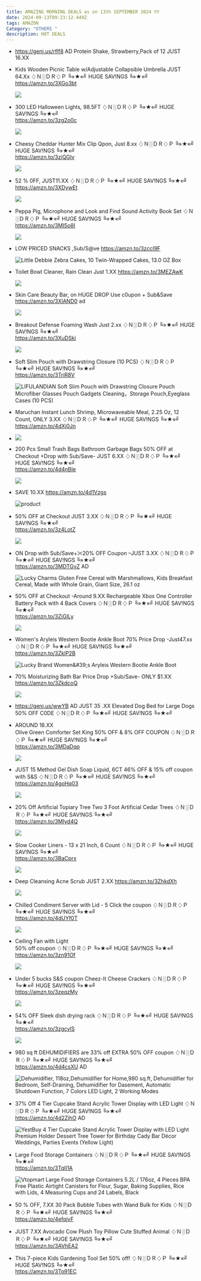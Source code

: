 ```yaml
---
title: AMAZING MORNING DEALS as on 13th SEPTEMBER 2024 ‼‼
date: 2024-09-13T09:23:12.449Z
tags: AMAZON
Category: "OTHERS "
description: HOT DEALS
---
```

* https://geni.us/rflf8       AD
  Protein Shake, Strawberry,Pack of 12 JUST 16.XX
* Kids Wooden Picnic Table w/Adjustable Collapsible Umbrella JUST 64.Xx 
  ♢Ｎ░ＤＲ♢Ｐ
  ╚»★«╝ HUGE SAV!NGS ╚»★«╝\
  https://amzn.to/3XGo3bt<!--StartFragment-->

  ![](https://f.media-amazon.com/images/I/71TD5+y0deL._AC_SL1500_.jpg)

  <!--EndFragment-->
* 300 LED Halloween Lights, 98.5FT 
  ♢Ｎ░ＤＲ♢Ｐ
  ╚»★«╝ HUGE SAV!NGS ╚»★«╝\
  https://amzn.to/3zg2o0c<!--StartFragment-->

  ![](https://f.media-amazon.com/images/I/81ZR3OWJVqL._AC_SL1500_.jpg)

  <!--EndFragment-->
* Cheesy Cheddar Hunter Mix
  Clip Qpon, Just 8.xx
  ♢Ｎ░ＤＲ♢Ｐ
  ╚»★«╝ HUGE SAV!NGS ╚»★«╝\
  https://amzn.to/3ziQGlv<!--StartFragment-->

  ![](https://f.media-amazon.com/images/I/912amVbpEBL._SL1500_.jpg)

  <!--EndFragment-->
* 52 % 0FF, JUST11.XX
   ♢Ｎ░ＤＲ♢Ｐ
  ╚»★«╝ HUGE SAV!NGS ╚»★«╝\
  https://amzn.to/3XDywEt<!--StartFragment-->

  ![](https://f.media-amazon.com/images/I/51ktLEHLfyL._AC_SL1500_.jpg)

  <!--EndFragment-->
* Peppa Pig, Microphone and Look and Find Sound Activity Book Set
  ♢Ｎ░ＤＲ♢Ｐ
  ╚»★«╝ HUGE SAV!NGS ╚»★«╝\
  https://amzn.to/3MI5o8I<!--StartFragment-->

  ![](https://f.media-amazon.com/images/I/816HBl1J4aL._SL1500_.jpg)

  <!--EndFragment-->
* LOW PRICED SNACKS ,Sub/S@ve 
  https://amzn.to/3zccI9F<!--StartFragment-->

  ![Little Debbie Zebra Cakes, 10 Twin-Wrapped Cakes, 13.0 OZ Box](https://f.media-amazon.com/images/I/71kPgqcunXL._AC_UL320_.jpg)

  <!--EndFragment-->
* Toilet Bowl Cleaner, Rain Clean Just 1.XX
  https://amzn.to/3MEZAwK<!--StartFragment-->

  ![](https://f.media-amazon.com/images/I/71k0ux8iS3L._AC_SL1500_.jpg)

  <!--EndFragment-->
* Skin Care Beauty Bar, on HUGE DROP
  Use c0upon + Sub&Save
  https://amzn.to/3XlAND0   ad<!--StartFragment-->

  ![](https://f.media-amazon.com/images/I/71P6h4i-EHL._SL1500_.jpg)

  <!--EndFragment-->
* Breakout Defense Foaming Wash 
  Just 2.xx
  ♢Ｎ░ＤＲ♢Ｐ
  ╚»★«╝ HUGE SAV!NGS ╚»★«╝\
  https://amzn.to/3XuDSki<!--StartFragment-->

  ![](https://f.media-amazon.com/images/I/71RxkEme7LL._SL1500_.jpg)

  <!--EndFragment-->
* Soft Slim Pouch with Drawstring Closure (10 PCS)
  ♢Ｎ░ＤＲ♢Ｐ
  ╚»★«╝ HUGE SAV!NGS ╚»★«╝\
  https://amzn.to/3TriR8V<!--StartFragment-->

  ![LIFULANDIAN Soft Slim Pouch with Drawstring Closure Pouch Microfiber Glasses Pouch Gadgets Cleaning，Storage Pouch,Eyeglass Cases (10 PCS)](https://f.media-amazon.com/images/I/519FPtVw1ML._AC_SX679_.jpg)

  <!--EndFragment-->
* Maruchan Instant Lunch Shrimp, Microwaveable Meal, 2.25 Oz, 12 Count,  ONLY 3.XX
  ♢Ｎ░ＤＲ♢Ｐ
  ╚»★«╝ HUGE SAV!NGS ╚»★«╝\
  https://amzn.to/4dXj0Jn<!--StartFragment-->
* ![](https://f.media-amazon.com/images/I/91ivZ6a9gfL._SL1500_.jpg)

  <!--EndFragment-->
* 200 Pcs Small Trash Bags Bathroom Garbage Bags
  50% OFF at Checkout +Drop with Sub/Save- JUST 6.XX
  ♢Ｎ░ＤＲ♢Ｐ
  ╚»★«╝ HUGE SAV!NGS ╚»★«╝\
  https://amzn.to/4d4nBIe<!--StartFragment-->

  ![](https://f.media-amazon.com/images/I/41pgmOr1qzL._SR400,400_.jpg)

  <!--EndFragment-->
* SAVE 10.XX
  https://amzn.to/4d1Vzgs<!--StartFragment-->

  ![ product](https://images-na.ssl-images-amazon.com/images/I/81-kMm99yeL._AC_SR200,200_.jpg)

  <!--EndFragment-->
* 50% OFF at Checkout 
  JUST 3.XX
  ♢Ｎ░ＤＲ♢Ｐ
  ╚»★«╝ HUGE SAV!NGS ╚»★«╝\
  https://amzn.to/3z4LotZ<!--StartFragment-->

  ![](https://f.media-amazon.com/images/I/51DwYa1j2yL._SR400,400_.jpg)

  <!--EndFragment-->
* ON Drop with Sub/Save+✂20% OFF Coupon –JUST 3.XX
  ♢Ｎ░ＤＲ♢Ｐ
  ╚»★«╝ HUGE SAV!NGS ╚»★«╝\
  https://amzn.to/3MDTGvZ     AD<!--StartFragment-->

  ![Lucky Charms Gluten Free Cereal with Marshmallows, Kids Breakfast Cereal, Made with Whole Grain, Giant Size, 26.1 oz](https://f.media-amazon.com/images/I/51+0QWiAdXL._SY300_SX300_.jpg)

  <!--EndFragment-->
* 50% OFF at Checkout -Around 9.XX
  Rechargeable Xbox One Controller Battery Pack with 4 Back Covers
  ♢Ｎ░ＤＲ♢Ｐ
  ╚»★«╝ HUGE SAV!NGS ╚»★«╝\
  https://amzn.to/3ZiGILy<!--StartFragment-->

  ![](https://f.media-amazon.com/images/I/51prGzzH1eL._SR400,400_.jpg)

  <!--EndFragment-->
* Women's Aryleis Western Bootie Ankle Boot
  70% Price Drop -Just47.xx
  ♢Ｎ░ＤＲ♢Ｐ
  ╚»★«╝ HUGE SAV!NGS ╚»★«╝\
  https://amzn.to/3ZklP2B<!--StartFragment-->

  ![Lucky Brand Women\&#39;s Aryleis Western Bootie Ankle Boot](https://f.media-amazon.com/images/I/71H1oAZBGWL._AC_SY535_.jpg)

  <!--EndFragment-->
* 70% Moisturizing Bath Bar Price Drop +Sub/Save- ONLY $1.XX
  https://amzn.to/3ZkdcoQ<!--StartFragment-->

  ![](https://f.media-amazon.com/images/I/81VC3sbgpHL._SL1500_.jpg)

  <!--EndFragment-->
* https://geni.us/wwYB    AD
  JUST 35 .XX
  Elevated Dog Bed for Large Dogs
  50% OFF C0DE
  ♢Ｎ░ＤＲ♢Ｐ
  ╚»★«╝ HUGE SAV!NGS ╚»★«╝   
* AROUND 18.XX\
  Olive Green Comforter Set King 
  50% OFF & 8% OFF COUPON 
  ♢Ｎ░ＤＲ♢Ｐ
  ╚»★«╝ HUGE SAV!NGS ╚»★«╝\
  https://amzn.to/3MDaDqp<!--StartFragment-->

  ![](https://f.media-amazon.com/images/I/71ptdSUwOiL._AC_SL1500_.jpg)

  <!--EndFragment-->
* JUST 15
  Method Gel Dish Soap Liquid, 6CT 
  46% OFF & 15% off coupon with S&S 
  ♢Ｎ░ＤＲ♢Ｐ
  ╚»★«╝ HUGE SAV!NGS ╚»★«╝\
  https://amzn.to/4goHq03<!--StartFragment-->

  ![](https://f.media-amazon.com/images/I/61CHVMMA7yS._AC_SL1300_.jpg)

  <!--EndFragment-->
* 20% Off Artificial Topiary Tree Two 3 Foot Artificial Cedar Trees
  ♢Ｎ░ＤＲ♢Ｐ
  ╚»★«╝ HUGE SAV!NGS ╚»★«╝\
  https://amzn.to/3MIyd4Q<!--StartFragment-->

  ![](https://f.media-amazon.com/images/I/81Ljd75zeRL._AC_SL1500_.jpg)

  <!--EndFragment-->
* Slow Cooker Liners - 13 x 21 Inch, 6 Count
  ♢Ｎ░ＤＲ♢Ｐ
  ╚»★«╝ HUGE SAV!NGS ╚»★«╝\
  https://amzn.to/3BaCprx  <!--StartFragment-->

  ![](https://f.media-amazon.com/images/I/81nTafs4XTS._AC_SL1500_.jpg)

  <!--EndFragment-->
* Deep Cleansing Acne Scrub JUST 2.XX
  https://amzn.to/3ZhkdXh<!--StartFragment-->

  ![](https://f.media-amazon.com/images/I/71oKb2pVI6L._SL1500_.jpg)

  <!--EndFragment-->
* Chilled Condiment Server with Lid - 5
  Click the coupon
  ♢Ｎ░ＤＲ♢Ｐ
  ╚»★«╝ HUGE SAV!NGS ╚»★«╝\
  https://amzn.to/4dUYf0T<!--StartFragment-->

  ![](https://f.media-amazon.com/images/I/81ZYsdye3EL._AC_SL1500_.jpg)

  <!--EndFragment-->
* Ceiling Fan with Light\
  50% off coupon 
  ♢Ｎ░ＤＲ♢Ｐ
  ╚»★«╝ HUGE SAV!NGS ╚»★«╝\
  https://amzn.to/3zn91Of<!--StartFragment-->

  ![](https://f.media-amazon.com/images/I/71NflGL3p+L._AC_SL1500_.jpg)

  <!--EndFragment-->
* Under 5 bucks S&S coupon 
  Cheez-It Cheese Crackers
  ♢Ｎ░ＤＲ♢Ｐ
  ╚»★«╝ HUGE SAV!NGS ╚»★«╝\
  https://amzn.to/3zeqzMy<!--StartFragment-->

  ![](https://f.media-amazon.com/images/I/81zyPDmi-SL._SL1500_.jpg)

  <!--EndFragment-->
* 54% OFF
  Sleek dish drying rack
  ♢Ｎ░ＤＲ♢Ｐ
  ╚»★«╝ HUGE SAV!NGS ╚»★«╝\
  https://amzn.to/3zgcvlS<!--StartFragment-->

  ![](https://f.media-amazon.com/images/I/71X523cdyDL._AC_SL1500_.jpg)

  <!--EndFragment-->
* 980 sq ft DEHUMIDIFIERS are 33% off 
  EXTRA 50% OFF coupon 
  ♢Ｎ░ＤＲ♢Ｐ
  ╚»★«╝ HUGE SAV!NGS ╚»★«╝\
  https://amzn.to/4d4csXU   AD<!--StartFragment-->

  ![Dehumidifier, 118oz,Dehumidifier for Home,980 sq.ft, Dehumidifier for Bedroom, Self-Draining, Dehumidifier for Dasement, Automatic Shutdown Function, 7 Colors LED Light, 2 Working Modes](https://f.media-amazon.com/images/I/71wqS9yTluL.__AC_SX300_SY300_QL70_FMwebp_.jpg)

  <!--EndFragment-->
* 37% Off 
  4 Tier Cupcake Stand Acrylic Tower Display with LED Light
  ♢Ｎ░ＤＲ♢Ｐ
  ╚»★«╝ HUGE SAV!NGS ╚»★«╝\
  https://amzn.to/4d2ZjhO  AD<!--StartFragment-->

  ![YestBuy 4 Tier Cupcake Stand Acrylic Tower Display with LED Light Premium Holder Dessert Tree Tower for Birthday Cady Bar Décor Weddings, Parties Events (Yellow Light)](https://f.media-amazon.com/images/I/71ae-wYwUQL.__AC_SX300_SY300_QL70_FMwebp_.jpg)

  <!--EndFragment-->
* Large Food Storage Containers 
  ♢Ｎ░ＤＲ♢Ｐ
  ╚»★«╝ HUGE SAV!NGS ╚»★«╝\
  https://amzn.to/3TqlI1A<!--StartFragment-->

  ![Vtopmart Large Food Storage Containers 5.2L / 176oz, 4 Pieces BPA Free Plastic Airtight Canisters for Flour, Sugar, Baking Supplies, Rice with Lids, 4 Measuring Cups and 24 Labels, Black](https://f.media-amazon.com/images/I/812CS5xOLoL.__AC_SX300_SY300_QL70_FMwebp_.jpg)

  <!--EndFragment-->
* 50 % OFF, 7.XX
  30 Pack Bubble Tubes with Wand Bulk for Kids
  ♢Ｎ░ＤＲ♢Ｐ
  ╚»★«╝ HUGE SAV!NGS ╚»★«╝\
  https://amzn.to/4efqjvF
* JUST 7.XX
  Avocado Cow Plush Toy Pillow Cute Stuffed Animal 
  ♢Ｎ░ＤＲ♢Ｐ
  ╚»★«╝ HUGE SAV!NGS ╚»★«╝\
  https://amzn.to/3AVhEA2
* This 7-piece Kids Gardening Tool Set 
  50% off! 
  ♢Ｎ░ＤＲ♢Ｐ
  ╚»★«╝ HUGE SAV!NGS ╚»★«╝\
  https://amzn.to/3To91EC